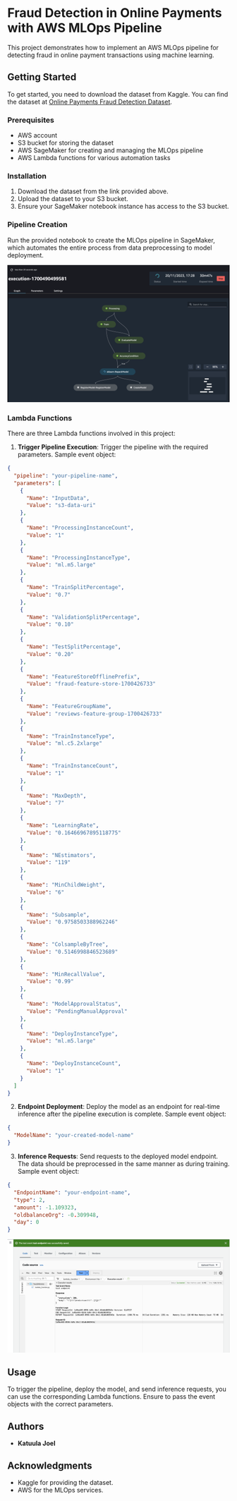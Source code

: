 # Fraud Detection in Online Payments with AWS MLOps Pipeline

This project demonstrates how to implement an AWS MLOps pipeline for detecting fraud in online payment transactions using machine learning.

## Getting Started

To get started, you need to download the dataset from Kaggle. You can find the dataset at [Online Payments Fraud Detection Dataset](https://www.kaggle.com/datasets/rupakroy/online-payments-fraud-detection-dataset).

### Prerequisites

- AWS account
- S3 bucket for storing the dataset
- AWS SageMaker for creating and managing the MLOps pipeline
- AWS Lambda functions for various automation tasks

### Installation

1. Download the dataset from the link provided above.
2. Upload the dataset to your S3 bucket.
3. Ensure your SageMaker notebook instance has access to the S3 bucket.

### Pipeline Creation

Run the provided notebook to create the MLOps pipeline in SageMaker, which automates the entire process from data preprocessing to model deployment.

![MLOps Pipeline](screenshots/pipeline-execution.png)

### Lambda Functions

There are three Lambda functions involved in this project:

1. **Trigger Pipeline Execution**: Trigger the pipeline with the required parameters. Sample event object:

```json
{
  "pipeline": "your-pipeline-name",
  "parameters": [
    {
      "Name": "InputData",
      "Value": "s3-data-uri"
    },
    {
      "Name": "ProcessingInstanceCount",
      "Value": "1"
    },
    {
      "Name": "ProcessingInstanceType",
      "Value": "ml.m5.large"
    },
    {
      "Name": "TrainSplitPercentage",
      "Value": "0.7"
    },
    {
      "Name": "ValidationSplitPercentage",
      "Value": "0.10"
    },
    {
      "Name": "TestSplitPercentage",
      "Value": "0.20"
    },
    {
      "Name": "FeatureStoreOfflinePrefix",
      "Value": "fraud-feature-store-1700426733"
    },
    {
      "Name": "FeatureGroupName",
      "Value": "reviews-feature-group-1700426733"
    },
    {
      "Name": "TrainInstanceType",
      "Value": "ml.c5.2xlarge"
    },
    {
      "Name": "TrainInstanceCount",
      "Value": "1"
    },
    {
      "Name": "MaxDepth",
      "Value": "7"
    },
    {
      "Name": "LearningRate",
      "Value": "0.16466967895118775"
    },
    {
      "Name": "NEstimators",
      "Value": "119"
    },
    {
      "Name": "MinChildWeight",
      "Value": "6"
    },
    {
      "Name": "Subsample",
      "Value": "0.9758503388962246"
    },
    {
      "Name": "ColsampleByTree",
      "Value": "0.5146998846523689"
    },
    {
      "Name": "MinRecallValue",
      "Value": "0.99"
    },
    {
      "Name": "ModelApprovalStatus",
      "Value": "PendingManualApproval"
    },
    {
      "Name": "DeployInstanceType",
      "Value": "ml.m5.large"
    },
    {
      "Name": "DeployInstanceCount",
      "Value": "1"
    }
  ]
}
```

2. **Endpoint Deployment**: Deploy the model as an endpoint for real-time inference after the pipeline execution is complete. Sample event object:

```json
{
  "ModelName": "your-created-model-name"
}
```

3. **Inference Requests**: Send requests to the deployed model endpoint. The data should be preprocessed in the same manner as during training. Sample event object:

```json
{
  "EndpointName": "your-endpoint-name",
  "type": 2,
  "amount": -1.109323,
  "oldbalanceOrg": -0.309948,
  "day": 0
}
```
![Lambda inference](screenshots/lambda-inference.png)

## Usage

To trigger the pipeline, deploy the model, and send inference requests, you can use the corresponding Lambda functions. Ensure to pass the event objects with the correct parameters.

## Authors

* **Katuula Joel**

## Acknowledgments

* Kaggle for providing the dataset.
* AWS for the MLOps services.
```